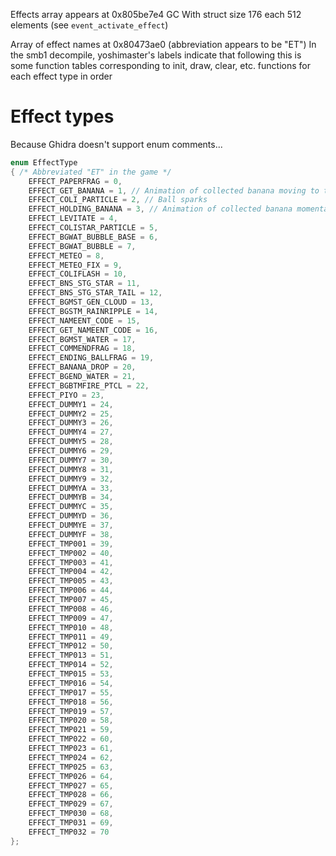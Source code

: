 Effects array appears at 0x805be7e4 GC
With struct size 176 each
512 elements
(see `event_activate_effect`)

Array of effect names at 0x80473ae0 (abbreviation appears to be "ET")
In the smb1 decompile, yoshimaster's labels indicate that following this is some function tables corresponding to init, draw, clear, etc. functions for each effect type in order

# Effect types

Because Ghidra doesn't support enum comments...

```c
enum EffectType
{ /* Abbreviated "ET" in the game */
    EFFECT_PAPERFRAG = 0,
    EFFECT_GET_BANANA = 1, // Animation of collected banana moving to top-right of screen (to banana counter)
    EFFECT_COLI_PARTICLE = 2, // Ball sparks
    EFFECT_HOLDING_BANANA = 3, // Animation of collected banana momentarily rotating in front of player
    EFFECT_LEVITATE = 4,
    EFFECT_COLISTAR_PARTICLE = 5,
    EFFECT_BGWAT_BUBBLE_BASE = 6,
    EFFECT_BGWAT_BUBBLE = 7,
    EFFECT_METEO = 8,
    EFFECT_METEO_FIX = 9,
    EFFECT_COLIFLASH = 10,
    EFFECT_BNS_STG_STAR = 11,
    EFFECT_BNS_STG_STAR_TAIL = 12,
    EFFECT_BGMST_GEN_CLOUD = 13,
    EFFECT_BGSTM_RAINRIPPLE = 14,
    EFFECT_NAMEENT_CODE = 15,
    EFFECT_GET_NAMEENT_CODE = 16,
    EFFECT_BGMST_WATER = 17,
    EFFECT_COMMENDFRAG = 18,
    EFFECT_ENDING_BALLFRAG = 19,
    EFFECT_BANANA_DROP = 20,
    EFFECT_BGEND_WATER = 21,
    EFFECT_BGBTMFIRE_PTCL = 22,
    EFFECT_PIYO = 23,
    EFFECT_DUMMY1 = 24,
    EFFECT_DUMMY2 = 25,
    EFFECT_DUMMY3 = 26,
    EFFECT_DUMMY4 = 27,
    EFFECT_DUMMY5 = 28,
    EFFECT_DUMMY6 = 29,
    EFFECT_DUMMY7 = 30,
    EFFECT_DUMMY8 = 31,
    EFFECT_DUMMY9 = 32,
    EFFECT_DUMMYA = 33,
    EFFECT_DUMMYB = 34,
    EFFECT_DUMMYC = 35,
    EFFECT_DUMMYD = 36,
    EFFECT_DUMMYE = 37,
    EFFECT_DUMMYF = 38,
    EFFECT_TMP001 = 39,
    EFFECT_TMP002 = 40,
    EFFECT_TMP003 = 41,
    EFFECT_TMP004 = 42,
    EFFECT_TMP005 = 43,
    EFFECT_TMP006 = 44,
    EFFECT_TMP007 = 45,
    EFFECT_TMP008 = 46,
    EFFECT_TMP009 = 47,
    EFFECT_TMP010 = 48,
    EFFECT_TMP011 = 49,
    EFFECT_TMP012 = 50,
    EFFECT_TMP013 = 51,
    EFFECT_TMP014 = 52,
    EFFECT_TMP015 = 53,
    EFFECT_TMP016 = 54,
    EFFECT_TMP017 = 55,
    EFFECT_TMP018 = 56,
    EFFECT_TMP019 = 57,
    EFFECT_TMP020 = 58,
    EFFECT_TMP021 = 59,
    EFFECT_TMP022 = 60,
    EFFECT_TMP023 = 61,
    EFFECT_TMP024 = 62,
    EFFECT_TMP025 = 63,
    EFFECT_TMP026 = 64,
    EFFECT_TMP027 = 65,
    EFFECT_TMP028 = 66,
    EFFECT_TMP029 = 67,
    EFFECT_TMP030 = 68,
    EFFECT_TMP031 = 69,
    EFFECT_TMP032 = 70
};
```
